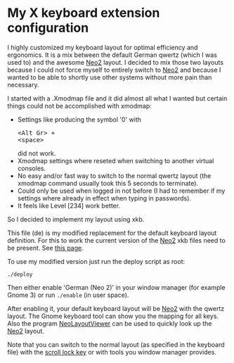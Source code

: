 # My X keyboard extension configuration

I highly customized my keyboard layout for optimal efficiency and ergonomics. It is a mix between the default German qwertz (which I was used to) and the awesome [Neo2][] layout. I decided to mix those two layouts because I could not force myself to entirely switch to [Neo2][] and because I wanted to be able to shortly use other systems without more pain than necessary.

I started with a .Xmodmap file and it did almost all what I wanted but certain things could not be accomplished with xmodmap:

* Settings like producing the symbol '0' with <pre>\<Alt Gr\> + \<space\></pre> did not work.
* Xmodmap settings where reseted when switching to another virtual consoles.
* No easy and/or fast way to switch to the normal qwertz layout (the xmodmap command usually took this 5 seconds to terminate).
* Could only be used when logged in not before (I had to remember if my settings where already in effect when typing in passwords).
* It feels like Level [234] work better.

So I decided to implement my layout using xkb.

This file (de) is my modified replacement for the default keyboard layout definition. For this to work the current version of the [Neo2][] xkb files need to be present. See [this page](http://wiki.neo-layout.org/wiki/Neo%20unter%20Linux%20einrichten/xkbmap).

To use my modified version just run the deploy script as root:

`./deploy`

Then either enable 'German (Neo 2)' in your window manager (for example Gnome 3) or run `./enable` (in user space).

After enabling it, your default keyboard layout will be [Neo2] with the qwertz layout. The Gnome keyboard tool can show you the mapping for all keys. Also the program [NeoLayoutViewer][] can be used to quickly look up the [Neo2][] layout.

Note that you can switch to the normal layout (as specified in the keyboard file) with the [scroll lock key](http://en.wikipedia.org/wiki/Scroll_lock) or with tools you window manager provides.

[NeoLayoutViewer]: https://github.com/YggdrasiI/NeoLayoutViewer
[Neo2]: http://www.neo-layout.org/
